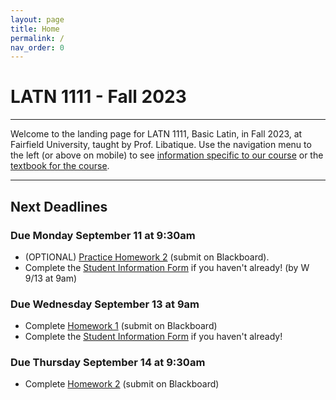 ```yaml
---
layout: page
title: Home
permalink: /
nav_order: 0
---
```


# LATN 1111 - Fall 2023

***

Welcome to the landing page for LATN 1111, Basic Latin, in Fall 2023, at Fairfield University, taught by Prof. Libatique. Use the navigation menu to the left (or above on mobile) to see [information specific to our course](/course_info) or the [textbook for the course](/textbook).

***

## Next Deadlines

### Due Monday September 11 at 9:30am

* (OPTIONAL) [Practice Homework 2](../homework/homework#practice-homework-2-due-m-911) (submit on Blackboard).
* Complete the [Student Information Form](https://forms.gle/CDtFDXaZoGHU5Nk67) if you haven't already! (by W 9/13 at 9am)

### Due Wednesday September 13 at 9am

* Complete [Homework 1](../homework/homework#homework-1-due-w-913) (submit on Blackboard)
* Complete the [Student Information Form](https://forms.gle/CDtFDXaZoGHU5Nk67) if you haven't already!

### Due Thursday September 14 at 9:30am

* Complete [Homework 2](../homework/homework#homework-2-due-r-914) (submit on Blackboard)